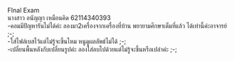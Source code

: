 FInal Exam<br>
นางสาว อนัญญา เหมือนคิด 62114340393<br>
-คอมมีปัญหารันไม่ได้ค่ะ ลองมา2เครื่องจากเครื่องที่บ้าน พยายามศึกษาเต็มที่แล้ว ได้เท่านี้ค่ะอาจารย์ ;-;<br>
-ใส่ไฟล์เบสไว้แต่ไม่รู้จะขึ้นไหม หนูดูผลลัพธ์ไม่ได้ ;-;<br>
-เปลี่ยนพื้นหลังกับเปลี่ยนรูปค่ะ ลองใส่ลบไปด้วยแต่ไม่รู้จะขึ้นหรือเปล่าค่ะ ;-;<br>

